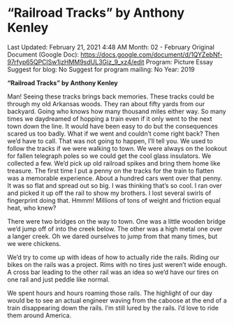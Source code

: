 # “Railroad Tracks” by Anthony Kenley

Last Updated: February 21, 2021 4:48 AM
Month: 02 - February
Original Document (Google Doc): https://docs.google.com/document/d/1QYZebNf-97rfyp65QPClSw1jzHMM9sdUL3Giz_9_xz4/edit
Program: Picture Essay
Suggest for blog: No
Suggest for program mailing: No
Year: 2019

**“Railroad Tracks” by Anthony Kenley**

Man! Seeing these tracks brings back memories. These tracks could be through my old Arkansas woods. They ran about fifty yards from our backyard. Going who knows how many thousand miles either way. So many times we daydreamed of hopping a train even if it only went to the next town down the line. It would have been easy to do but the consequences scared us too badly. What if we went and couldn’t come right back? Then we’d have to call. That was not going to happen, I’ll tell you. We used to follow the tracks if we were walking to town. We were always on the lookout for fallen telegraph poles so we could get the cool glass insulators. We collected a few. We’d pick up old railroad spikes and bring them home like treasure. The first time I put a penny on the tracks for the train to flatten was a memorable experience. About a hundred cars went over that penny. It was so flat and spread out so big. I was thinking that’s so cool. I ran over and picked it up off the rail to show my brothers. I lost several swirls of fingerprint doing that. Hmmm! Millions of tons of weight and friction equal heat, who knew?

There were two bridges on the way to town. One was a little wooden bridge we’d jump off of into the creek below. The other was a high metal one over a langer creek. Oh we dared ourselves to jump from that many times, but we were chickens.

We’d try to come up with ideas of how to actually ride the rails. Riding our bikes on the rails was a project. Rims with no tires just weren’t wide enough. A cross bar leading to the other rail was an idea so we’d have our tires on one rail and just peddle like normal.

We spent hours and hours roaming those rails. The highlight of our day would be to see an actual engineer waving from the caboose at the end of a train disappearing down the rails. I’m still lured by the rails. I’d love to ride them around America.